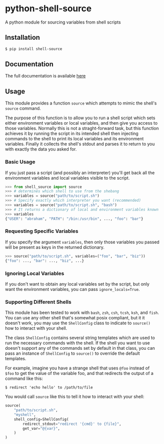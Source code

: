 # python-shell-source
A python module for sourcing variables from shell scripts

## Installation
```sh
$ pip install shell-source
```

## Documentation

The full documentation is available [here](https://abrahammurciano.github.io/python-shell-source/shell_source)

## Usage
This module provides a function `source` which attempts to mimic the shell's `source` command.

The purpose of this function is to allow you to run a shell script which sets either environment variables or local variables, and then give you access to those variables. Normally this is not a straght-forward task, but this function achieves it by running the script in its intended shell then injecting commands to the shell to print its local variables and its environment variables. Finally it collects the shell's stdout and parses it to return to you with exactly the data you asked for.

### Basic Usage

If you just pass a script (and possibly an interpreter) you'll get back all the environment variables and local variables visible to the script.

```py
>>> from shell_source import source
>>> # determines which shell to use from the shebang
>>> variables = source("path/to/script.sh")
>>> # Specify exactly which interpreter you want (recommended)
>>> variables = source("path/to/script.sh", "bash")
>>> # It returns a dictionary of local and environment variables known by the script.
>>> variables
{"USER": "abraham", "PATH": "/bin:/usr/bin", ..., "foo": "bar"}
```

### Requesting Specific Variables

If you specify the argument `variables`, then only those variables you passed will be present as keys in the returned dictionary.

```py
>>> source("path/to/script.sh", variables=("foo", "bar", "biz"))
{"foo": ..., "bar": ..., "biz", ...}
```

### Ignoring Local Variables

If you don't want to obtain any local variables set by the script, but only want the environment variables, you can pass `ignore_locals=True`.

### Supporting Different Shells

This module has been tested to work with `bash`, `zsh`, `csh`, `tcsh`, `ksh`, and `fish`. You can use any other shell that's somewhat posix compliant, but it it doesn't work, you may use the `ShellConfig` class to indicate to `source()` how to interact with your shell.

The class `ShellConfig` contains several string templates which are used to run the necessary commands with the shell. If the shell you want to use doesn't support any of the commands set by default in that class, you can pass an instance of `ShellConfig` to `source()` to override the default templates.

For example, imagine you have a strange shell that uses `@foo` instead of `$foo` to get the value of the variable foo, and that redirects the output of a command like this:
```
$ redirect 'echo hello' to /path/to/file
```

You would call `source` like this to tell it how to interact with your shell:
```py
source(
	"path/to/script.sh",
	"myshell",
	shell_config=ShellConfig(
		redirect_stdout="redirect '{cmd}' to {file}",
		get_var="@{var}",
	)
)
```